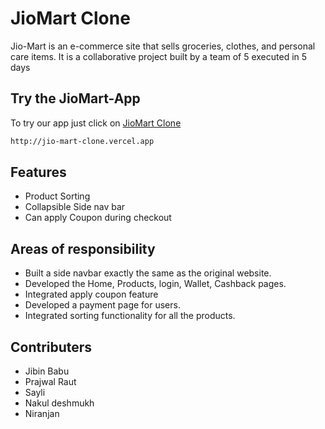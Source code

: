 # JioMart Clone

Jio-Mart is an e-commerce site  that sells groceries, clothes, and personal care items.
It is a collaborative project built by a team of 5 executed in 5 days

## Try the JioMart-App

To try our app just click on [JioMart Clone](http://jio-mart-clone.vercel.app) 

```bash
http://jio-mart-clone.vercel.app
```

## Features

- Product Sorting
- Collapsible Side nav bar
- Can apply Coupon during checkout

## Areas of responsibility

- Built a side navbar exactly the same as the original website.
- Developed the Home, Products, login, Wallet, Cashback pages. 
- Integrated apply coupon feature 
- Developed a payment  page for users.
- Integrated sorting functionality for all the products.

## Contributers
- Jibin Babu
- Prajwal Raut
- Sayli
- Nakul deshmukh
- Niranjan


